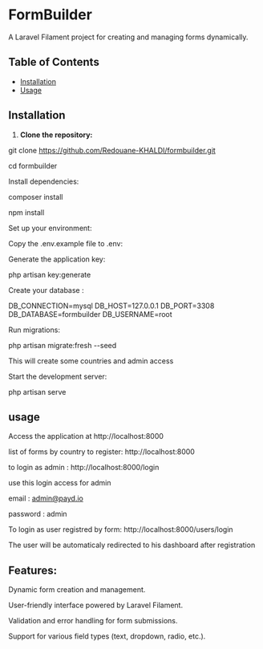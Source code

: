 # FormBuilder

A Laravel Filament project for creating and managing forms dynamically.

## Table of Contents

- [Installation](#installation)
- [Usage](#usage)

## Installation

1. **Clone the repository:**
   
git clone https://github.com/Redouane-KHALDI/formbuilder.git

cd formbuilder

Install dependencies: 

composer install

npm install

Set up your environment:

Copy the .env.example file to .env:

Generate the application key:

php artisan key:generate

Create your database :

DB_CONNECTION=mysql
DB_HOST=127.0.0.1
DB_PORT=3308
DB_DATABASE=formbuilder
DB_USERNAME=root

Run migrations:

php artisan migrate:fresh --seed

This will create some countries and admin access

Start the development server:

php artisan serve

## usage

Access the application at http://localhost:8000

list of forms by country to register: http://localhost:8000

to login as admin : http://localhost:8000/login

use this login access for admin

email : admin@payd.io

password : admin

To login as user registred by form: http://localhost:8000/users/login

The user will be automaticaly redirected to his dashboard after registration


## Features:

Dynamic form creation and management.

User-friendly interface powered by Laravel Filament.

Validation and error handling for form submissions.

Support for various field types (text, dropdown, radio, etc.).